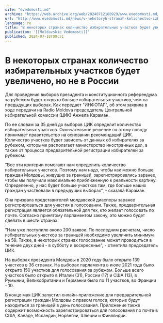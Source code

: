 ```yaml
---
site: "evedomosti.md"
archive: "https://web.archive.org/web/20240712180929/www.evedomosti.md/news/v-nekotoryh-stranah-kolichestvo-izbiratelnyh-uchastkov-budet"
url: "http://www.evedomosti.md/news/v-nekotoryh-stranah-kolichestvo-izbiratelnyh-uchastkov-budet"
language: ru
title: "В некоторых странах количество избирательных участков будет увеличено, но не в России"
publication: '[[Moldavskie Vedomosti]]'
published: 2024-07-10T09:31
---
```


# В некоторых странах количество избирательных участков будет увеличено, но не в России

Для проведения выборов президента и конституционного референдума за рубежом будет открыто больше избирательных участков, чем на предыдущих выборах. Как передает "ИНФОТАГ", об этом заявила в ходе передачи на Radio Moldova председатель Центральной избирательной комиссии (ЦИК) Анжела Караман.

По ее словам за 35 дней до выборов ЦИК определит количество избирательных участков. Окончательное решение по этому поводу принимает правительство на основании рекомендаций ЦИК. Количество участков будет зависеть от данных об избирателях за рубежом, которыми располагает министерство иностранных дел, а также от процесса предварительной регистрации избирателей за рубежом.

"Все эти критерии помогают нам определить количество избирательных участков. Поэтому нам надо, чтобы как можно больше граждан Молдовы, живущих за границей, зарегистрировались заранее, чтобы мы получили максимально приближенную к реальности картину. Определенно, у нас будет больше участков там, где больше наших граждан участвовали в предыдущих выборах", - сказала Караман.

Она призвала представителей молдавской диаспоры заранее регистрироваться для участия в голосовании. Также, предварительная регистрация является обязательной для тех, кто желает голосовать по почте. Согласно принятому парламентом закону, это можно будет сделать в шести странах.

"Нам уже поступило около 200 заявок. По последним расчетам, число избирательных участков за границей необходимо увеличить минимум на 59. Также, в некоторых странах голосование может проводиться в течение двух дней - в субботу и воскресенье", - отметила председатель ЦИК.

На выборах президента Молдовы в 2020 году было открыто 139 участков в 36 странах. На выборах парламента в июле 2021 года было открыто 150 участков для голосования за рубежом. Больше всего участков было открыто в Италии (31), России (17) и США (13), в Румынии, Великобритании и Германии было по 11 участков, во Франции - 10.

В конце мая ЦИК запустил онлайн-приложение для предварительной регистрации граждан Молдовы с правом голоса, которые будут находиться за границей в день голосования. Приложение также содержит возможность зарегистрироваться для голосования по почте в США, Канаде, Исландии, Норвегии, Швеции и Финляндии.